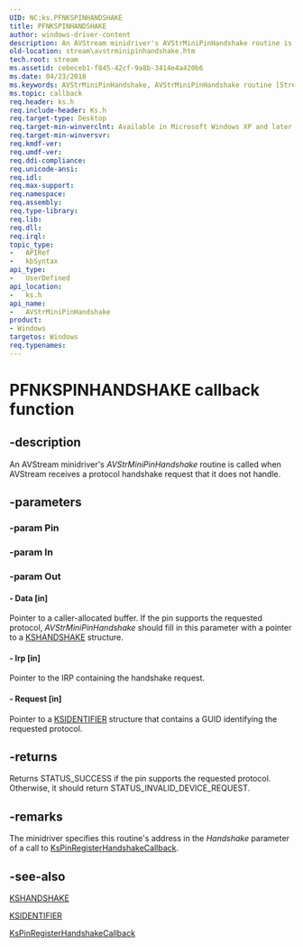 ```yaml
---
UID: NC:ks.PFNKSPINHANDSHAKE
title: PFNKSPINHANDSHAKE
author: windows-driver-content
description: An AVStream minidriver's AVStrMiniPinHandshake routine is called when AVStream receives a protocol handshake request that it does not handle.
old-location: stream\avstrminipinhandshake.htm
tech.root: stream
ms.assetid: cebeceb1-f845-42cf-9a8b-3414e4a420b6
ms.date: 04/23/2018
ms.keywords: AVStrMiniPinHandshake, AVStrMiniPinHandshake routine [Streaming Media Devices], PFNKSPINHANDSHAKE, avstclbk_3a87dcb0-5825-4ba0-b9b3-dfb6a1af20a2.xml, ks/AVStrMiniPinHandshake, stream.avstrminipinhandshake
ms.topic: callback
req.header: ks.h
req.include-header: Ks.h
req.target-type: Desktop
req.target-min-winverclnt: Available in Microsoft Windows XP and later operating systems and DirectX 8.0 and later DirectX versions.
req.target-min-winversvr: 
req.kmdf-ver: 
req.umdf-ver: 
req.ddi-compliance: 
req.unicode-ansi: 
req.idl: 
req.max-support: 
req.namespace: 
req.assembly: 
req.type-library: 
req.lib: 
req.dll: 
req.irql: 
topic_type:
-	APIRef
-	kbSyntax
api_type:
-	UserDefined
api_location:
-	ks.h
api_name:
-	AVStrMiniPinHandshake
product:
- Windows
targetos: Windows
req.typenames: 
---
```


# PFNKSPINHANDSHAKE callback function


## -description


An AVStream minidriver's <i>AVStrMiniPinHandshake</i> routine is called when AVStream receives a protocol handshake request that it does not handle.


## -parameters




### -param Pin


### -param In


### -param Out








#### - Data [in]

Pointer to a caller-allocated buffer. If the pin supports the requested protocol, <i>AVStrMiniPinHandshake</i> should fill in this parameter with a pointer to a <a href="https://msdn.microsoft.com/library/windows/hardware/ff562673">KSHANDSHAKE</a> structure.


#### - Irp [in]

Pointer to the IRP containing the handshake request.


#### - Request [in]

Pointer to a <a href="https://msdn.microsoft.com/library/windows/hardware/ff562676">KSIDENTIFIER</a> structure that contains a GUID identifying the requested protocol.


## -returns



Returns STATUS_SUCCESS if the pin supports the requested protocol. Otherwise, it should return STATUS_INVALID_DEVICE_REQUEST.




## -remarks



The minidriver specifies this routine's address in the <i>Handshake</i> parameter of a call to <a href="https://msdn.microsoft.com/library/windows/hardware/ff563523">KsPinRegisterHandshakeCallback</a>.




## -see-also




<a href="https://msdn.microsoft.com/library/windows/hardware/ff562673">KSHANDSHAKE</a>



<a href="https://msdn.microsoft.com/library/windows/hardware/ff562676">KSIDENTIFIER</a>



<a href="https://msdn.microsoft.com/library/windows/hardware/ff563523">KsPinRegisterHandshakeCallback</a>
 

 


